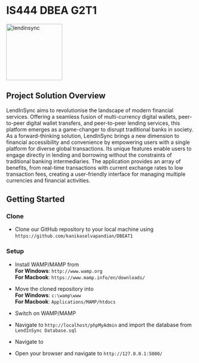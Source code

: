 # IS444 DBEA G2T1
<a>
    <img src="/" title="lendinsync" alt="lendinsync" style="height: 150px">
</a>

## Project Solution Overview
LendInSync aims to revolutionise the landscape of modern financial services. Offering a seamless fusion of multi-currency digital wallets, peer-to-peer digital wallet transfers, and peer-to-peer lending services, this platform emerges as a game-changer to disrupt traditional banks in society. As a forward-thinking solution, LendInSync brings a new dimension to financial accessibility and convenience by empowering users with a single platform for diverse global transactions. Its unique features enable users to engage directly in lending and borrowing without the constraints of traditional banking intermediaries. The application provides an array of benefits, from real-time transactions with current exchange rates to low transaction fees, creating a user-friendly interface for managing multiple currencies and financial activities. 

## Getting Started

### Clone

- Clone our GitHub repository to your local machine using `https://github.com/kanikaselvapandian/DBEAT1`

### Setup

- Install WAMP/MAMP from \
**For Windows**: `http://www.wamp.org` \
**For Macbook**: `https://www.mamp.info/en/downloads/`

- Move the cloned repository into \
**For Windows**: `c:\wamp\www` \
**For Macbook**: `Applications/MAMP/htdocs`

- Switch on WAMP/MAMP

- Navigate to `http://localhost/phpMyAdmin` and import the database from `LendInSync Database.sql`
- Navigate to 
- Open your browser and navigate to `http://127.0.0.1:5000/`
